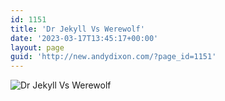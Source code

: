 ```yaml
---
id: 1151
title: 'Dr Jekyll Vs Werewolf'
date: '2023-03-17T13:45:17+00:00'
layout: page
guid: 'http://new.andydixon.com/?page_id=1151'
---
```


![Dr Jekyll Vs Werewolf](https://i0.wp.com/assets.g8x2.ldn.idrivee2-23.com/posters/Dr%20Jekyll%20Vs%20Werewolf%2001.jpg?w=1200&ssl=1 "Dr Jekyll Vs Werewolf")